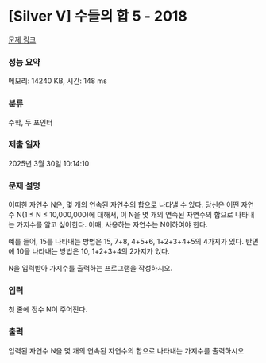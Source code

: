 # [Silver V] 수들의 합 5 - 2018 

[문제 링크](https://www.acmicpc.net/problem/2018) 

### 성능 요약

메모리: 14240 KB, 시간: 148 ms

### 분류

수학, 두 포인터

### 제출 일자

2025년 3월 30일 10:14:10

### 문제 설명

<p>어떠한 자연수 N은, 몇 개의 연속된 자연수의 합으로 나타낼 수 있다. 당신은 어떤 자연수 N(1 ≤ N ≤ 10,000,000)에 대해서, 이 N을 몇 개의 연속된 자연수의 합으로 나타내는 가지수를 알고 싶어한다. 이때, 사용하는 자연수는 N이하여야 한다.</p>

<p>예를 들어, 15를 나타내는 방법은 15, 7+8, 4+5+6, 1+2+3+4+5의 4가지가 있다. 반면에 10을 나타내는 방법은 10, 1+2+3+4의 2가지가 있다.</p>

<p>N을 입력받아 가지수를 출력하는 프로그램을 작성하시오.</p>

### 입력 

 <p>첫 줄에 정수 N이 주어진다.</p>

### 출력 

 <p>입력된 자연수 N을 몇 개의 연속된 자연수의 합으로 나타내는 가지수를 출력하시오</p>

